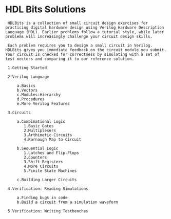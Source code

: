 # HDL Bits Solutions
     HDLBits is a collection of small circuit design exercises for practicing digital hardware design using Verilog Hardware Description Language (HDL). Earlier problems follow a tutorial style, while later problems will increasingly challenge your circuit design skills.

     Each problem requires you to design a small circuit in Verilog. HDLBits gives you immediate feedback on the circuit module you submit. Your circuit is checked for correctness by simulating with a set of test vectors and comparing it to our reference solution.

     1.Getting Started

     2.Verilog Language

         a.Basics
         b.Vectors
         c.Modules:Hierarchy
         d.Procedures
         e.More Verilog Features

     3.Circuits

         a.Combinational Logic
            1.Basic Gates
            2.Multiplexers
            3.Arthimetic Circuits
            4.Karnaugh Map to Circuit

         b.Sequential Logic
            1.Latches and Flip-Flops
            2.Counters
            3.Shift Registers
            4.More Circuits
            5.Finite State Machines
            
         c.Building Larger Circuits

     4.Verification: Reading Simulations

         a.Finding bugs in code
         b.Build a circuit from a simulation waveform

     5.Verification: Writing Testbenches                              